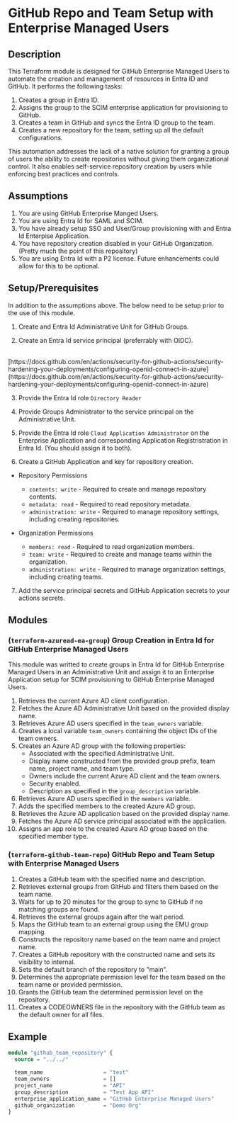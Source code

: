 # GitHub Repo and Team Setup with Enterprise Managed Users

## Description
This Terraform module is designed for GitHub Enterprise Managed Users to automate the creation and management of resources in Entra ID and GitHub. It performs the following tasks:

1. Creates a group in Entra ID.
2. Assigns the group to the SCIM enterprise application for provisioning to GitHub.
3. Creates a team in GitHub and syncs the Entra ID group to the team.
4. Creates a new repository for the team, setting up all the default configurations.

This automation addresses the lack of a native solution for granting a group of users the ability to create repositories without giving them organizational control. It also enables self-service repository creation by users while enforcing best practices and controls.

## Assumptions
1. You are using GitHub Enterprise Manged Users.
2. You are using Entra Id for SAML and SCIM.
3. You have already setup SSO and User/Group provisioning with and Entra Id Enterpise Application.
4. You have repository creation disabled in your GitHub Organization. (Pretty much the point of this repository)
5. You are using Entra Id with a P2 license. Future enhancements could allow for this to be optional.

## Setup/Prerequisites
In addition to the assumptions above. The below need to be setup prior to the use of this module.
1. Create and Entra Id Administrative Unit for GitHub Groups.

2. Create an Entra Id service principal (preferrably with OIDC).
<br>
[https://docs.github.com/en/actions/security-for-github-actions/security-hardening-your-deployments/configuring-openid-connect-in-azure](https://docs.github.com/en/actions/security-for-github-actions/security-hardening-your-deployments/configuring-openid-connect-in-azure)

3. Provide the Entra Id role `Directory Reader`

4. Provide Groups Administrator to the service principal on the Administrative Unit.

5. Provide the Entra Id role `Cloud Application Administrator` on the Enterprise Application and corresponding Application Registristration in Entra Id. (You should assign it to both).

6. Create a GitHub Application and key for repository creation.
 - Repository Permissions
   - `contents: write` - Required to create and manage repository contents.
   - `metadata: read` - Required to read repository metadata.
   - `administration: write` - Required to manage repository settings, including creating repositories.

 - Organization Permissions
   - `members: read` - Required to read organization members.
   - `team: write` - Required to create and manage teams within the organization.
   - `administration: write` - Required to manage organization settings, including creating teams.

7. Add the service principal secrets and GitHub Application secrets to your actions secrets.

## Modules

### (`terraform-azuread-ea-group`) Group Creation in Entra Id for GitHub Enterprise Managed Users
This module was writted to create groups in Entra Id for GitHub Enterprise Managed Users in an Administrative Unit and assign it to an Enterprise Application setup for SCIM provisioning to GitHub Enterprise Managed Users.

1. Retrieves the current Azure AD client configuration.
2. Fetches the Azure AD Administrative Unit based on the provided display name.
3. Retrieves Azure AD users specified in the `team_owners` variable.
4. Creates a local variable `team_owners` containing the object IDs of the team owners.
5. Creates an Azure AD group with the following properties:
   - Associated with the specified Administrative Unit.
   - Display name constructed from the provided group prefix, team name, project name, and team type.
   - Owners include the current Azure AD client and the team owners.
   - Security enabled.
   - Description as specified in the `group_description` variable.
6. Retrieves Azure AD users specified in the `members` variable.
7. Adds the specified members to the created Azure AD group.
8. Retrieves the Azure AD application based on the provided display name.
9. Fetches the Azure AD service principal associated with the application.
10. Assigns an app role to the created Azure AD group based on the specified member type.

### (`terraform-github-team-repo`) GitHub Repo and Team Setup with Enterprise Managed Users
1. Creates a GitHub team with the specified name and description.
2. Retrieves external groups from GitHub and filters them based on the team name.
3. Waits for up to 20 minutes for the group to sync to GitHub if no matching groups are found.
4. Retrieves the external groups again after the wait period.
5. Maps the GitHub team to an external group using the EMU group mapping.
6. Constructs the repository name based on the team name and project name.
7. Creates a GitHub repository with the constructed name and sets its visibility to internal.
8. Sets the default branch of the repository to "main".
9. Determines the appropriate permission level for the team based on the team name or provided permission.
10. Grants the GitHub team the determined permission level on the repository.
11. Creates a CODEOWNERS file in the repository with the GitHub team as the default owner for all files.

## Example
```terraform
module "github_team_repository" {
  source = "../../"

  team_name                   = "test"
  team_owners                 = []
  project_name                = "API"
  group_description           = "Test App API"
  enterprise_application_name = "GitHub Enterprise Managed Users"
  github_organization         = "Demo Org"
}
```